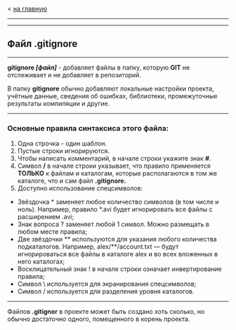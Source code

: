 < [на главную](./readme.md)
___
___
## Файл .gitignore 
___
**gitignore *[файл]*** - добавляет файлы в папку, которую **GIT** не отслеживает и не добавляет в репозиторий.

В папку **gitignore** обычно добавляют локальные настройки проекта, учётные данные, сведения об ошибках, библиотеки, промежуточные результаты компиляции и другие.
___
### **Основные правила синтаксиса этого файла:**
1. Одна строчка - один шаблон.
2. Пустые строки игнорируются.
3. Чтобы написать комментарий, в начале строки укажите знак **#**.
4. Символ **/** в начале строки указывает, что правило применяется **ТОЛЬКО** к файлам и каталогам, которые располагаются в том же каталоге, что и сам файл **.gitignore.**
5. Доступно использование спецсимволов:
- Звёздочка * заменяет любое количество символов (в том числе и ноль). Например, правило *.avi будет игнорировать все файлы с расширением .avi;
- Знак вопроса ? заменяет любой 1 символ. Можно размещать в любом месте правила;
- Две звёздочки ** используются для указания любого количества подкаталогов. Например, alex/**/account.txt — будут игнорироваться все файлы в каталоге alex и во всех вложенных в него каталогах;
- Восклицательный знак ! в начале строки означает инвертирование правила;
- Символ \ используется для экранирования спецсимволов;
- Символ / используется для разделения уровня каталогов.

___

Файлов **.gitignor** в проекте может быть создано хоть сколько, но обычно достаточно одного, помещенного в корень проекта.